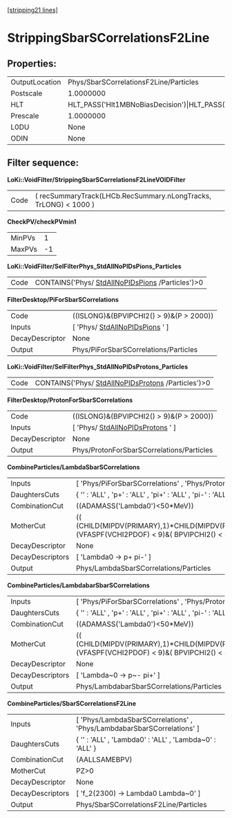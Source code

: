 [[stripping21 lines]](./stripping21-ew)

# StrippingSbarSCorrelationsF2Line

## Properties:

|                |                                                                                                                                                                                                                                    |
|----------------|------------------------------------------------------------------------------------------------------------------------------------------------------------------------------------------------------------------------------------|
| OutputLocation | Phys/SbarSCorrelationsF2Line/Particles                                                                                                                                                                                             |
| Postscale      | 1.0000000                                                                                                                                                                                                                          |
| HLT            | HLT_PASS('Hlt1MBNoBiasDecision')\|HLT_PASS('Hlt1MBMicroBiasTStationDecision')\|HLT_PASS('Hlt1MBMicroBiasVeloDecision')\|HLT_PASS('Hlt1MBMicroBiasTStationRateLimitedDecision')\|HLT_PASS('Hlt1MBMicroBiasVeloRateLimitedDecision') |
| Prescale       | 1.0000000                                                                                                                                                                                                                          |
| L0DU           | None                                                                                                                                                                                                                               |
| ODIN           | None                                                                                                                                                                                                                               |

## Filter sequence:

**LoKi::VoidFilter/StrippingSbarSCorrelationsF2LineVOIDFilter**

|      |                                                                  |
|------|------------------------------------------------------------------|
| Code | ( recSummaryTrack(LHCb.RecSummary.nLongTracks, TrLONG) \< 1000 ) |

**CheckPV/checkPVmin1**

|        |     |
|--------|-----|
| MinPVs | 1   |
| MaxPVs | -1  |

**LoKi::VoidFilter/SelFilterPhys_StdAllNoPIDsPions_Particles**

|      |                                                                                      |
|------|--------------------------------------------------------------------------------------|
| Code | CONTAINS('Phys/ [StdAllNoPIDsPions](./stripping21-stdallnopidspions) /Particles')\>0 |

**FilterDesktop/PiForSbarSCorrelations**

|                 |                                                                     |
|-----------------|---------------------------------------------------------------------|
| Code            | ((ISLONG)&(BPVIPCHI2() \> 9)&(P \> 2000))                           |
| Inputs          | [ 'Phys/ [StdAllNoPIDsPions](./stripping21-stdallnopidspions) ' ] |
| DecayDescriptor | None                                                                |
| Output          | Phys/PiForSbarSCorrelations/Particles                               |

**LoKi::VoidFilter/SelFilterPhys_StdAllNoPIDsProtons_Particles**

|      |                                                                                          |
|------|------------------------------------------------------------------------------------------|
| Code | CONTAINS('Phys/ [StdAllNoPIDsProtons](./stripping21-stdallnopidsprotons) /Particles')\>0 |

**FilterDesktop/ProtonForSbarSCorrelations**

|                 |                                                                         |
|-----------------|-------------------------------------------------------------------------|
| Code            | ((ISLONG)&(BPVIPCHI2() \> 9)&(P \> 2000))                               |
| Inputs          | [ 'Phys/ [StdAllNoPIDsProtons](./stripping21-stdallnopidsprotons) ' ] |
| DecayDescriptor | None                                                                    |
| Output          | Phys/ProtonForSbarSCorrelations/Particles                               |

**CombineParticles/LambdaSbarSCorrelations**

|                  |                                                                                                                          |
|------------------|--------------------------------------------------------------------------------------------------------------------------|
| Inputs           | [ 'Phys/PiForSbarSCorrelations' , 'Phys/ProtonForSbarSCorrelations' ]                                                  |
| DaughtersCuts    | { '' : 'ALL' , 'p+' : 'ALL' , 'pi+' : 'ALL' , 'pi-' : 'ALL' , 'p\~-' : 'ALL' }                                           |
| CombinationCut   | ((ADAMASS('Lambda0')\<50\*MeV))                                                                                          |
| MotherCut        | (( (CHILD(MIPDV(PRIMARY),1)\*CHILD(MIPDV(PRIMARY),2)/MIPDV(PRIMARY))\>10)&(VFASPF(VCHI2PDOF) \< 9)&( BPVIPCHI2() \< 49)) |
| DecayDescriptor  | None                                                                                                                     |
| DecayDescriptors | [ 'Lambda0 -\> p+ pi-' ]                                                                                               |
| Output           | Phys/LambdaSbarSCorrelations/Particles                                                                                   |

**CombineParticles/LambdabarSbarSCorrelations**

|                  |                                                                                                                          |
|------------------|--------------------------------------------------------------------------------------------------------------------------|
| Inputs           | [ 'Phys/PiForSbarSCorrelations' , 'Phys/ProtonForSbarSCorrelations' ]                                                  |
| DaughtersCuts    | { '' : 'ALL' , 'p+' : 'ALL' , 'pi+' : 'ALL' , 'pi-' : 'ALL' , 'p\~-' : 'ALL' }                                           |
| CombinationCut   | ((ADAMASS('Lambda0')\<50\*MeV))                                                                                          |
| MotherCut        | (( (CHILD(MIPDV(PRIMARY),1)\*CHILD(MIPDV(PRIMARY),2)/MIPDV(PRIMARY))\>10)&(VFASPF(VCHI2PDOF) \< 9)&( BPVIPCHI2() \< 49)) |
| DecayDescriptor  | None                                                                                                                     |
| DecayDescriptors | [ 'Lambda\~0 -\> p\~- pi+' ]                                                                                           |
| Output           | Phys/LambdabarSbarSCorrelations/Particles                                                                                |

**CombineParticles/SbarSCorrelationsF2Line**

|                  |                                                                          |
|------------------|--------------------------------------------------------------------------|
| Inputs           | [ 'Phys/LambdaSbarSCorrelations' , 'Phys/LambdabarSbarSCorrelations' ] |
| DaughtersCuts    | { '' : 'ALL' , 'Lambda0' : 'ALL' , 'Lambda\~0' : 'ALL' }                 |
| CombinationCut   | (AALLSAMEBPV)                                                            |
| MotherCut        | PZ\>0                                                                    |
| DecayDescriptor  | None                                                                     |
| DecayDescriptors | [ 'f_2(2300) -\> Lambda0 Lambda\~0' ]                                  |
| Output           | Phys/SbarSCorrelationsF2Line/Particles                                   |
